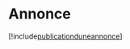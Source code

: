 # Annonce

[!include[publicationduneannonce](annonce.publicationduneannonce.autogen.md)]






















































































